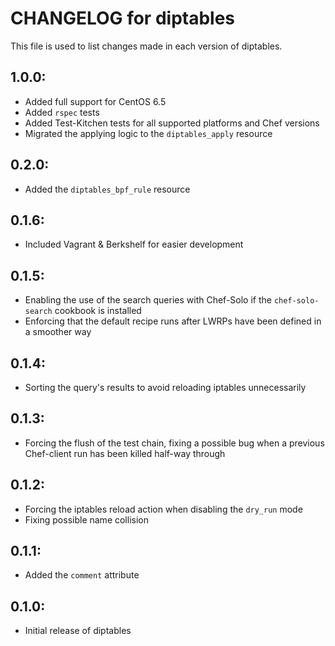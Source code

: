 # CHANGELOG for diptables

This file is used to list changes made in each version of diptables.

## 1.0.0:
* Added full support for CentOS 6.5
* Added `rspec` tests
* Added Test-Kitchen tests for all supported platforms and Chef versions
* Migrated the applying logic to the `diptables_apply` resource

## 0.2.0:
* Added the `diptables_bpf_rule` resource

## 0.1.6:

* Included Vagrant & Berkshelf for easier development

## 0.1.5:

* Enabling the use of the search queries with Chef-Solo if the `chef-solo-search` cookbook is installed
* Enforcing that the default recipe runs after LWRPs have been defined in a smoother way

## 0.1.4:

* Sorting the query's results to avoid reloading iptables unnecessarily

## 0.1.3:

* Forcing the flush of the test chain, fixing a possible bug when a previous Chef-client run has been killed half-way through

## 0.1.2:

* Forcing the iptables reload action when disabling the `dry_run` mode
* Fixing possible name collision

## 0.1.1:

* Added the `comment` attribute

## 0.1.0:

* Initial release of diptables
